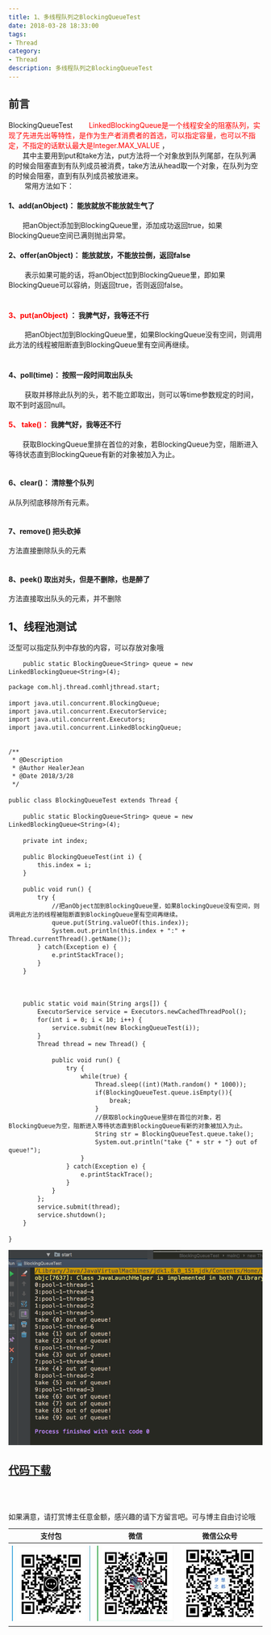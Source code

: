```yaml
---
title: 1、多线程队列之BlockingQueueTest
date: 2018-03-28 18:33:00
tags: 
- Thread
category: 
- Thread
description: 多线程队列之BlockingQueueTest
---
```

<!-- image url 
https://raw.githubusercontent.com/HealerJean/HealerJean.github.io/master/blogImages
　　首行缩进
<font color="red">  </font>
-->

## 前言

BlockingQueueTest
<font color="red"> 
　　LinkedBlockingQueue是一个线程安全的阻塞队列，实现了先进先出等特性，是作为生产者消费者的首选，可以指定容量，也可以不指定，不指定的话默认最大是Integer.MAX_VALUE </font>
，<br/>
　　其中主要用到put和take方法，put方法将一个对象放到队列尾部，在队列满的时候会阻塞直到有队列成员被消费，take方法从head取一个对象，在队列为空的时候会阻塞，直到有队列成员被放进来。<br/>
　　
常用方法如下：<br/>
    

#### 1、add(anObject)： 能放就放不能放就生气了

　　把anObject添加到BlockingQueue里，添加成功返回true，如果BlockingQueue空间已满则抛出异常。<br/>

#### 2、offer(anObject)： 能放就放，不能放拉倒，返回false
 　　表示如果可能的话，将anObject加到BlockingQueue里，即如果BlockingQueue可以容纳，则返回true，否则返回false。<br/>
　　
#### <font color="red"> 3、put(anObject) </font>： 我脾气好，我等还不行
 　　把anObject加到BlockingQueue里，如果BlockingQueue没有空间，则调用此方法的线程被阻断直到BlockingQueue里有空间再继续。<br/>
　
#### 4、poll(time)： 按照一段时间取出队头
 　　获取并移除此队列的头，若不能立即取出，则可以等time参数规定的时间，取不到时返回null。

#### <font color="red">5、 take()：</font> 我脾气好，我等还不行 　　
　　获取BlockingQueue里排在首位的对象，若BlockingQueue为空，阻断进入等待状态直到BlockingQueue有新的对象被加入为止。<br/> 
#### 6、clear()： 清除整个队列 
从队列彻底移除所有元素。<br/> 
#### 7、remove()  把头砍掉

方法直接删除队头的元素<br/> 
#### 8、peek() 取出对头，但是不删除，也是醉了

方法直接取出队头的元素，并不删除<br/>

## 1、线程池测试

泛型可以指定队列中存放的内容，可以存放对象哦

```
    public static BlockingQueue<String> queue = new LinkedBlockingQueue<String>(4);

```

```
package com.hlj.thread.comhljthread.start;

import java.util.concurrent.BlockingQueue;
import java.util.concurrent.ExecutorService;
import java.util.concurrent.Executors;
import java.util.concurrent.LinkedBlockingQueue;


/**
 * @Description
 * @Author HealerJean
 * @Date 2018/3/28
 */

public class BlockingQueueTest extends Thread {

    public static BlockingQueue<String> queue = new LinkedBlockingQueue<String>(4);

    private int index;

    public BlockingQueueTest(int i) {
        this.index = i;
    }

    public void run() {
        try {
            //把anObject加到BlockingQueue里，如果BlockingQueue没有空间，则调用此方法的线程被阻断直到BlockingQueue里有空间再继续。
            queue.put(String.valueOf(this.index));
            System.out.println(this.index + ":" + Thread.currentThread().getName());
        } catch(Exception e) {
            e.printStackTrace();
        }
    }



    public static void main(String args[]) {
        ExecutorService service = Executors.newCachedThreadPool();
        for(int i = 0; i < 10; i++) {
            service.submit(new BlockingQueueTest(i));
        }
        Thread thread = new Thread() {

            public void run() {
                try {
                    while(true) {
                        Thread.sleep((int)(Math.random() * 1000));
                        if(BlockingQueueTest.queue.isEmpty()){
                            break;
                        }
                        //获取BlockingQueue里排在首位的对象，若BlockingQueue为空，阻断进入等待状态直到BlockingQueue有新的对象被加入为止。
                        String str = BlockingQueueTest.queue.take();
                        System.out.println("take {" + str + "} out of queue!");
                    }
                } catch(Exception e) {
                    e.printStackTrace();
                }
            }
        };
        service.submit(thread);
        service.shutdown();
    }

}

```

![WX20180328-175518](https://raw.githubusercontent.com/HealerJean/HealerJean.github.io/master/blogImages/WX20180328-175518.png)


## [代码下载](https://gitee.com/HealerJean/CodeDownLoad/raw/master/2018_03_28_1_%E5%A4%9A%E7%BA%BF%E7%A8%8B%E9%98%9F%E5%88%97%E4%B9%8BBlockingQueueTest/com-hlj-thread.zip)

<br/><br/><br/>
如果满意，请打赏博主任意金额，感兴趣的请下方留言吧。可与博主自由讨论哦

|支付包 | 微信|微信公众号|
|:-------:|:-------:|:------:|
|![支付宝](https://raw.githubusercontent.com/HealerJean/HealerJean.github.io/master/assets/img/tctip/alpay.jpg) | ![微信](https://raw.githubusercontent.com/HealerJean/HealerJean.github.io/master/assets/img/tctip/weixin.jpg)|![微信公众号](https://raw.githubusercontent.com/HealerJean/HealerJean.github.io/master/assets/img/my/qrcode_for_gh_a23c07a2da9e_258.jpg)|




<!-- Gitalk 评论 start  -->

<link rel="stylesheet" href="https://unpkg.com/gitalk/dist/gitalk.css">
<script src="https://unpkg.com/gitalk@latest/dist/gitalk.min.js"></script> 
<div id="gitalk-container"></div>    
 <script type="text/javascript">
    var gitalk = new Gitalk({
		clientID: `1d164cd85549874d0e3a`,
		clientSecret: `527c3d223d1e6608953e835b547061037d140355`,
		repo: `HealerJean.github.io`,
		owner: 'HealerJean',
		admin: ['HealerJean'],
		id: '1fk9yXknLkdU4c7I',
    });
    gitalk.render('gitalk-container');
</script> 

<!-- Gitalk end -->


